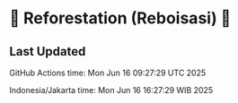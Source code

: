 
# 🌳 Reforestation (Reboisasi) 🌲

## Last Updated

GitHub Actions time: Mon Jun 16 09:27:29 UTC 2025

Indonesia/Jakarta time: Mon Jun 16 16:27:29 WIB 2025
